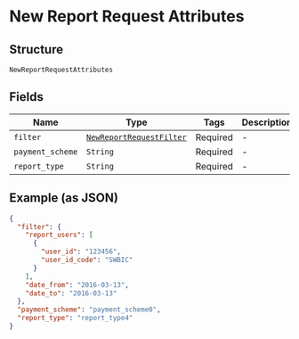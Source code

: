 
# New Report Request Attributes

## Structure

`NewReportRequestAttributes`

## Fields

| Name | Type | Tags | Description |
|  --- | --- | --- | --- |
| `filter` | [`NewReportRequestFilter`](../../doc/models/new-report-request-filter.md) | Required | - |
| `payment_scheme` | `String` | Required | - |
| `report_type` | `String` | Required | - |

## Example (as JSON)

```json
{
  "filter": {
    "report_users": [
      {
        "user_id": "123456",
        "user_id_code": "SWBIC"
      }
    ],
    "date_from": "2016-03-13",
    "date_to": "2016-03-13"
  },
  "payment_scheme": "payment_scheme0",
  "report_type": "report_type4"
}
```

